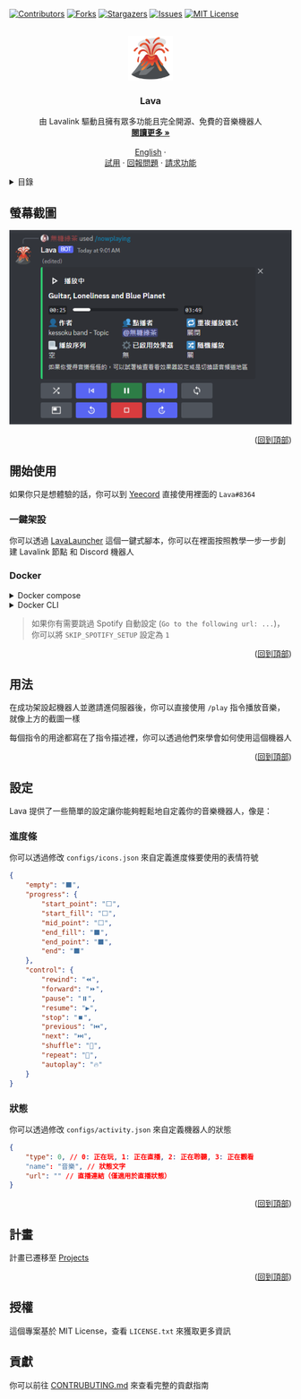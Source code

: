 <!-- PROJECT SHIELDS -->
<!--
*** I'm using markdown "reference style" links for readability.
*** Reference links are enclosed in brackets [ ] instead of parentheses ( ).
*** See the bottom of this document for the declaration of the reference variables
*** for contributors-url, forks-url, etc. This is an optional, concise syntax you may use.
*** https://www.markdownguide.org/basic-syntax/#reference-style-links
-->
[![Contributors][contributors-shield]][contributors-url]
[![Forks][forks-shield]][forks-url]
[![Stargazers][stars-shield]][stars-url]
[![Issues][issues-shield]][issues-url]
[![MIT License][license-shield]][license-url]

<!-- PROJECT LOGO -->
<br />
<div align="center">
  <a href="https://github.com/Nat1anWasTaken/Lava">
    <img src="img/logo.png" alt="Logo" width="80" height="80">
  </a>

<h3 align="center">Lava</h3>

  <p align="center">
    由 Lavalink 驅動且擁有眾多功能且完全開源、免費的音樂機器人
    <br />
    <a href="#關於專案"><strong>閱讀更多 »</strong></a>
    <br />
    <br />
    <a href="README.en-us.md">English</a>
    ·
    <br />
    <a href="https://discord.gg/acgmcity">試用</a>
    ·
    <a href="https://github.com/Nat1anWasTaken/Lava/issues">回報問題</a>
    ·
    <a href="https://github.com/Nat1anWasTaken/Lava/issues">請求功能</a>
  </p>
</div>

<!-- TABLE OF CONTENTS -->
<details>
  <summary>目錄</summary>
  <ol>
    <li>
      <a href="#螢幕截圖">螢幕截圖</a>
    </li>
    <li>
      <a href="#開始使用">開始使用</a>
      <ul>
        <li><a href="#spotify-支援">Spotify 支援</a></li>
        <li><a href="#需求">需求</a></li>
      </ul>
    </li>
    <li><a href="#用法">用法</a></li>
    <li><a href="#設定">設定</a></li>
    <li><a href="#計畫">計畫</a></li>
    <li><a href="#授權">授權</a></li>
    <li><a href="#貢獻">貢獻</a><li>
  </ol>
</details>

<!-- SCREENSHOTS -->

## 螢幕截圖

![播放器][player-screenshot]

<p align="right">(<a href="#readme-top">回到頂部</a>)</p>

<!-- GETTING STARTED -->

## 開始使用

如果你只是想體驗的話，你可以到 [Yeecord][yeecord] 直接使用裡面的 `Lava#8364`

### 一鍵架設

你可以透過 [LavaLauncher][LavaLauncher] 這個一鍵式腳本，你可以在裡面按照教學一步一步創建 Lavalink 節點 和 Discord 機器人

### Docker

<details>
<summary>Docker compose</summary>

確保 Docker 已經安裝在你的電腦或伺服器上，接著：

1. Clone 這個 Repository
```bash
git clone https://github.com/Nat1anWasTaken/Lava.git
```

2. cd 到專案目錄
```bash
cd Lava
```

3. 將 `example.stack.env` 重新命名為 `stack.env`
```bash
mv example.stack.env stack.env
```
填入 `stack.env` 的內容

4. 啟動
```bash
docker-compose up
```
</details>

<details>
<summary>Docker CLI</summary>

確保 Docker 已經安裝在你的電腦或伺服器上，接著：

1. 拉取映像檔
```bash
docker pull ghcr.io/nat1anwastaken/lava:latest
```

2. 設置好你的 Lavalink 節點，並將其 IP 和 Port 填入 `configs/lavalink.json`，如果你懶得架設 Lavalink，請使用 Docker Compose
```json
{
    "host": "Lavalink 節點 IP",
    "port": "Lavalink 節點 Port"
}
```

3. 創建一個 `stac.env` 檔案，並填入以下內容
```env
TOKEN=機器人 Token
SPOTIFY_CLIENT_ID=Spotify client id
SPOTIFY_CLIENT_SECRET=Spotify client secret
``` 

4. 啟動機器人
```bash
docker run -it \
  --name ghcr.io/nat1anwastaken/lava:latest \
  --restart unless-stopped \
  lava
```

</details>

> 如果你有需要跳過 Spotify 自動設定 (`Go to the following url: ...`)，你可以將 `SKIP_SPOTIFY_SETUP` 設定為 `1`


<p align="right">(<a href="#readme-top">回到頂部</a>)</p>


<!-- USAGE EXAMPLES -->

## 用法

在成功架設起機器人並邀請進伺服器後，你可以直接使用 `/play` 指令播放音樂，就像上方的截圖一樣

每個指令的用途都寫在了指令描述裡，你可以透過他們來學會如何使用這個機器人

<p align="right">(<a href="#readme-top">回到頂部</a>)</p>

<!-- CONFIGURATION -->

## 設定
Lava 提供了一些簡單的設定讓你能夠輕鬆地自定義你的音樂機器人，像是：

### 進度條 
你可以透過修改 `configs/icons.json` 來自定義進度條要使用的表情符號
```json
{
    "empty": "⬛",
    "progress": {
        "start_point": "⬜",
        "start_fill": "⬜",
        "mid_point": "⬜",
        "end_fill": "⬛",
        "end_point": "⬛",
        "end": "⬛"
    },
    "control": {
        "rewind": "⏪",
        "forward": "⏩",
        "pause": "⏸️",
        "resume": "▶️",
        "stop": "⏹️",
        "previous": "⏮️",
        "next": "⏭️",
        "shuffle": "🔀",
        "repeat": "🔁",
        "autoplay": "🔥"
    }
}
```

### 狀態
你可以透過修改 `configs/activity.json` 來自定義機器人的狀態
```json
{
    "type": 0, // 0: 正在玩, 1: 正在直播, 2: 正在聆聽, 3: 正在觀看
    "name": "音樂", // 狀態文字
    "url": "" // 直播連結（僅適用於直播狀態）
}
```

<p align="right">(<a href="#readme-top">回到頂部</a>)</p>


<!-- ROADMAP -->

## 計畫

計畫已遷移至 [Projects][projects]

<p align="right">(<a href="#readme-top">回到頂部</a>)</p>


<!-- LICENSE -->

## 授權

這個專案基於 MIT License，查看 `LICENSE.txt` 來獲取更多資訊

<!-- CONTRIBUTE -->

## 貢獻

你可以前往 [CONTRUBUTING.md](CONTRIBUTING.md) 來查看完整的貢獻指南

<!-- SHIELDS -->

[contributors-shield]: https://img.shields.io/github/contributors/Nat1anWasTaken/Lava.svg?style=for-the-badge

[contributors-url]: https://github.com/Nat1anWasTaken/Lava/graphs/contributors

[forks-shield]: https://img.shields.io/github/forks/Nat1anWasTaken/Lava.svg?style=for-the-badge

[forks-url]: https://github.com/Nat1anWasTaken/Lava/network/members

[stars-shield]: https://img.shields.io/github/stars/Nat1anWasTaken/Lava.svg?style=for-the-badge

[stars-url]: https://github.com/Nat1anWasTaken/Lava/stargazers

[issues-shield]: https://img.shields.io/github/issues/Nat1anWasTaken/Lava.svg?style=for-the-badge

[issues-url]: https://github.com/Nat1anWasTaken/Lava/issues

[license-shield]: https://img.shields.io/github/license/Nat1anWasTaken/Lava.svg?style=for-the-badge

[license-url]: https://github.com/Nat1anWasTaken/Lava/blob/master/LICENSE.txt

<!-- LINKS -->

[yeecord]: https://discord.gg/yeecord

[python]: https://python.org

[lavalink]: https://github.com/freyacodes/Lavalink

[projects]: https://github.com/users/Nat1anWasTaken/projects/3

[LavaLauncher]: https://github.com/Nat1anWasTaken/LavaLauncher

[spotipy-authorization-flow]: https://spotipy.readthedocs.io/en/2.22.0/#authorization-code-flow

[issues]: https://github.com/Nat1anWasTaken/Lava/issues

<!-- IMAGES -->

[player-screenshot]: img/player.png
